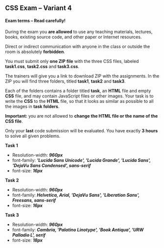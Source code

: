 ## CSS Exam – Variant 4

#### Exam terms – Read carefully!

During the exam you **are allowed** to use any teaching materials, lectures, books, existing source code, and other paper or Internet resources.

Direct or indirect communication with anyone in the class or outside the room is absolutely **forbidden**.

You must submit only **one ZIP file** with the three CSS files, labeled **task1.css**, **task2.css** and **task3.css**.

The trainers will give you a link to download ZIP with the assignments. In the ZIP you will find three folders, titled **task1**, **task2** and **task3**.

Each of the folders contains a folder titled **task**, an **HTML** file and empty **CSS** file, and may contain JavaScript files or other images. Your task is to write the **CSS** to the **HTML** file, so that it looks as similar as possible to all the images in **task folders**.

**Important:** you are not allowed to **change the HTML file or the name of the CSS file**.

Only your **last** code submission will be evaluated. You have exactly **3 hours** to solve all given problems.

**Task 1**
  * Resolution-width: ***960px***
  * font-family: ***'Lucida Sans Unicode', 'Lucida Grande', 'Lucida Sans', 'DejaVu Sans Condensed', sans-serif***
  * font-size: ***16px***

**Task 2**
  * Resolution-width: ***960px***
  * font-family: ***Helvetica, Arial, 'DejaVu Sans', 'Liberation Sans', Freesans, sans-serif***
  * font-size: ***16px***
  
**Task 3**
  * Resolution-width: ***960px***
  * font-family: ***Cambria, 'Palatino Linotype', 'Book Antiqua', 'URW Palladio L', serif***
  * font-size: ***18px***
